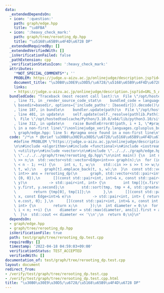 ```yaml
---
data:
  _extendedDependsOn:
  - icon: ':question:'
    path: graph/edge.hpp
    title: "\u8FBA"
  - icon: ':heavy_check_mark:'
    path: graph/tree/rerooting_dp.hpp
    title: "\u5168\u65B9\u4F4D\u6728 DP"
  _extendedRequiredBy: []
  _extendedVerifiedWith: []
  _isVerificationFailed: false
  _pathExtension: cpp
  _verificationStatusIcon: ':heavy_check_mark:'
  attributes:
    '*NOT_SPECIAL_COMMENTS*': ''
    PROBLEM: https://judge.u-aizu.ac.jp/onlinejudge/description.jsp?id=GRL_5_A
    document_title: "\u30B0\u30E9\u30D5/\u6728/\u5168\u65B9\u4F4D\u6728 DP"
    links:
    - https://judge.u-aizu.ac.jp/onlinejudge/description.jsp?id=GRL_5_A
  bundledCode: "Traceback (most recent call last):\n  File \"/opt/hostedtoolcache/Python/3.10.8/x64/lib/python3.10/site-packages/onlinejudge_verify/documentation/build.py\"\
    , line 71, in _render_source_code_stat\n    bundled_code = language.bundle(stat.path,\
    \ basedir=basedir, options={'include_paths': [basedir]}).decode()\n  File \"/opt/hostedtoolcache/Python/3.10.8/x64/lib/python3.10/site-packages/onlinejudge_verify/languages/cplusplus.py\"\
    , line 187, in bundle\n    bundler.update(path)\n  File \"/opt/hostedtoolcache/Python/3.10.8/x64/lib/python3.10/site-packages/onlinejudge_verify/languages/cplusplus_bundle.py\"\
    , line 401, in update\n    self.update(self._resolve(pathlib.Path(included), included_from=path))\n\
    \  File \"/opt/hostedtoolcache/Python/3.10.8/x64/lib/python3.10/site-packages/onlinejudge_verify/languages/cplusplus_bundle.py\"\
    , line 312, in update\n    raise BundleErrorAt(path, i + 1, \"#pragma once found\
    \ in a non-first line\")\nonlinejudge_verify.languages.cplusplus_bundle.BundleErrorAt:\
    \ graph/edge.hpp: line 5: #pragma once found in a non-first line\n"
  code: "/*\n * @brief \u30B0\u30E9\u30D5/\u6728/\u5168\u65B9\u4F4D\u6728 DP\n */\n\
    #define PROBLEM \"https://judge.u-aizu.ac.jp/onlinejudge/description.jsp?id=GRL_5_A\"\
    \n\n#include <algorithm>\n#include <functional>\n#include <iostream>\n#include\
    \ <utility>\n#include <vector>\n\n#include \"../../../graph/edge.hpp\"\n#include\
    \ \"../../../graph/tree/rerooting_dp.hpp\"\n\nint main() {\n  int n;\n  std::cin\
    \ >> n;\n  std::vector<std::vector<Edge<int>>> graph(n);\n  for (int i = 0; i\
    \ < n - 1; ++i) {\n    int s, t, w;\n    std::cin >> s >> t >> w;\n    graph[s].emplace_back(s,\
    \ t, w);\n    graph[t].emplace_back(t, s, w);\n  }\n  const std::vector<std::pair<int,\
    \ int>> ans = rerooting_dp(\n      graph, std::vector<std::pair<int, int>>(n,\
    \ {0, 0}),\n      [](const std::pair<int, int>& x, const std::pair<int, int>&\
    \ y)\n          -> std::pair<int, int> {\n        int tmp[]{x.first, x.second,\
    \ y.first, y.second};\n        std::sort(tmp, tmp + 4, std::greater<int>());\n\
    \        return {tmp[0], tmp[1]};\n      },\n      [](const std::pair<int, int>&\
    \ x, const Edge<int>& e)\n          -> std::pair<int, int> { return {x.first +\
    \ e.cost, 0}; },\n      [](const std::pair<int, int>& x, const int ver) -> std::pair<int,\
    \ int> {\n        return x;\n      });\n  int diameter = 0;\n  for (int i = 0;\
    \ i < n; ++i) {\n    diameter = std::max(diameter, ans[i].first + ans[i].second);\n\
    \  }\n  std::cout << diameter << '\\n';\n  return 0;\n}\n"
  dependsOn:
  - graph/edge.hpp
  - graph/tree/rerooting_dp.hpp
  isVerificationFile: true
  path: test/graph/tree/rerooting_dp.test.cpp
  requiredBy: []
  timestamp: '2022-04-18 04:59:03+09:00'
  verificationStatus: TEST_ACCEPTED
  verifiedWith: []
documentation_of: test/graph/tree/rerooting_dp.test.cpp
layout: document
redirect_from:
- /verify/test/graph/tree/rerooting_dp.test.cpp
- /verify/test/graph/tree/rerooting_dp.test.cpp.html
title: "\u30B0\u30E9\u30D5/\u6728/\u5168\u65B9\u4F4D\u6728 DP"
---
```

